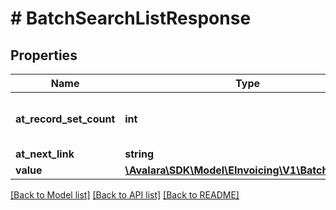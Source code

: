 # # BatchSearchListResponse

## Properties

Name | Type | Description | Notes
------------ | ------------- | ------------- | -------------
**at_record_set_count** | **int** | The count of records in the result set | [optional]
**at_next_link** | **string** | Next Link | [optional]
**value** | [**\Avalara\\SDK\Model\\EInvoicing\\V1\BatchSearch[]**](BatchSearch.md) |  | [optional]

[[Back to Model list]](../../../README.md#models) [[Back to API list]](../../../README.md#endpoints) [[Back to README]](../../../README.md)
